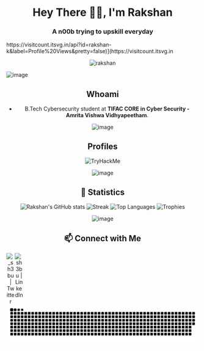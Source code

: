 <h1 align="center">Hey There 👋🏻, I'm Rakshan </h1>
<h3 align="center"> A n00b trying to upskill everyday </h3>
https://visitcount.itsvg.in/api?id=rakshan-k&label=Profile%20Views&pretty=false)](https://visitcount.itsvg.in
<p align="center"> <img src="(https://visitcount.itsvg.in/api?id=rakshan-k&label=Profile%20Views&pretty=false)](https://visitcount.itsvg.in)" alt="rakshan" /> </p>

![image](https://user-images.githubusercontent.com/59029171/162222621-7e7fbad3-4f33-4964-94a8-6f6189e97142.png)

<div align="center">
  
## Whoami

- B.Tech Cybersecurity student at **TIFAC CORE in Cyber Security - Amrita Vishwa  Vidhyapeetham**.



![image](https://user-images.githubusercontent.com/59029171/162222621-7e7fbad3-4f33-4964-94a8-6f6189e97142.png)

## Profiles 

<img src="https://tryhackme-badges.s3.amazonaws.com/Rakshan.png" alt="TryHackMe">

![image](https://user-images.githubusercontent.com/59029171/162222621-7e7fbad3-4f33-4964-94a8-6f6189e97142.png)

## 🧮 Statistics

![Rakshan's GitHub stats](https://github-readme-stats.vercel.app/api?username=rakshan-k&theme=midnight-purple&hide_border=false&include_all_commits=true&count_private=true)
![Streak](https://github-readme-streak-stats.herokuapp.com/?user=rakshan-k&theme=midnight-purple&hide_border=false)
![Top Languages](https://github-readme-stats.vercel.app/api/top-langs/?username=rakshan-k&theme=midnight-purple&hide_border=false&include_all_commits=true&count_private=true&layout=compact)
![Trophies](https://github-profile-trophy.vercel.app/?username=rakshan-k&theme=radical&no-frame=false&no-bg=true&margin-w=4)


![image](https://user-images.githubusercontent.com/59029171/162222621-7e7fbad3-4f33-4964-94a8-6f6189e97142.png)


## 📫 Connect with Me 

[<img align="left" alt="_sh3bu | Twitter" width="22px" src="https://cdn.jsdelivr.net/npm/simple-icons@v3/icons/twitter.svg"/>][twitter]
[<img align="left" alt="sh3bu | LinkedIn" width="22px" src="https://cdn.jsdelivr.net/npm/simple-icons@v3/icons/linkedin.svg"/>][linkedin]

<!-- Reference Links -->

[twitter]:  https://x.com/FacelessGod_11
[linkedin]: [https://linkedin.com/in/shebu](https://www.linkedin.com/in/rakshan-k-87089a25a/)

<picture>
<img src="https://raw.githubusercontent.com/hxu296/hxu296/output/github-contribution-grid-snake.svg" />
</picture>
  
